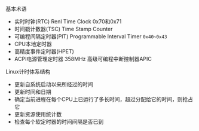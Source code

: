 基本术语

>
* 实时时钟(RTC)  Renl Time Clock 0x70和0x71
* 时间戳计数器(TSC) Time Stamp Counter
* 可编程间隔定时器(PIT) Programmable Interval Timer `0x40~0x43`
* CPU本地定时器
* 高精度事件定时器(HPET) 
* ACPI电源管理定时器 358MHz 高级可编程中断控制器APIC
>

Linux计时体系结构
>
* 更新自系统启动以来所经过的时间
* 更新时间和日期
* 确定当前进程在每个CPU上已运行了多长时间，超过分配给它的时间，则抢占它
* 更新资源使用统计数
* 检查每个软定时器的时间间隔是否已到
>
